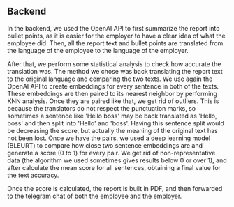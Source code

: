 ## Backend
In the backend, we used the OpenAI API to first summarize the report into bullet points, as it is easier for the employer to have a clear idea of what the employee did. Then, all the report text and bullet points are translated from the language of the employee to the language of the employer.

After that, we perform some statistical analysis to check how accurate the translation was. The method we chose was back translating the report text to the original language and comparing the two texts. We use again the OpenAI API to create embeddings for every sentence in both of the texts. These embeddings are then paired to its nearest neighbor by performing KNN analysis. Once they are paired like that, we get rid of outliers. This is because the translators do not respect the punctuation marks, so sometimes a sentence like 'Hello boss' may be back translated as 'Hello, boss' and then split into 'Hello' and 'boss'. Having this sentence split would be decreasing the score, but actually the meaning of the original text has not been lost. Once we have the pairs, we used a deep learning model (BLEURT) to compare how close two sentence embeddings are and generate a score (0 to 1) for every pair. We get rid of non-representative data (the algorithm we used sometimes gives results below 0 or over 1), and after calculate the mean score for all sentences, obtaining a final value for the text accuracy.

Once the score is calculated, the report is built in PDF, and then forwarded to the telegram chat of both the employee and the employer.
